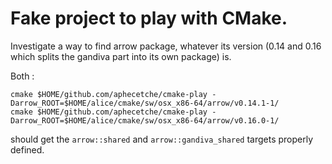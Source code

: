 # Fake project to play with CMake.

Investigate a way to find arrow package, whatever its version (0.14 and 0.16 which splits the 
gandiva part into its own package) is.

Both : 

    cmake $HOME/github.com/aphecetche/cmake-play -Darrow_ROOT=$HOME/alice/cmake/sw/osx_x86-64/arrow/v0.14.1-1/
    cmake $HOME/github.com/aphecetche/cmake-play -Darrow_ROOT=$HOME/alice/cmake/sw/osx_x86-64/arrow/v0.16.0-1/

should get the `arrow::shared` and `arrow::gandiva_shared` targets properly defined.
